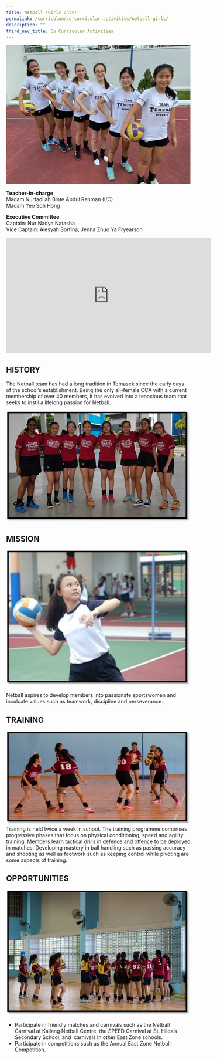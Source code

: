 ```yaml
---
title: Netball (Girls Only)
permalink: /curriculum/co-curricular-activities/netball-girls/
description: ""
third_nav_title: Co Curricular Activities
---
```

![nb.jpeg](/images/nb.jpeg)

**Teacher-in-charge**  
Madam Nurfadilah Binte Abdul Rahman (I/C)  
Madam Yeo Soh Hong  
  
**Executive Committee**  
Captain: Nur Nadya Natasha  
Vice Captain: Aiesyah Sorfina, Jenna Zhuo Ya Fryearson

<iframe width="560" height="315" src="https://www.youtube.com/embed/Lo9TE44r9ds" title="YouTube video player" frameborder="0" allow="accelerometer; autoplay; clipboard-write; encrypted-media; gyroscope; picture-in-picture" allowfullscreen></iframe>

## HISTORY


The Netball team has had a long tradition in Temasek since the early days of the school’s establishment. Being the only all-female CCA with a current membership of over 40 members, it has evolved into a tenacious team that seeks to instil a lifelong passion for Netball.

  

![netb1.jpg](/images/netb1.jpg)

## MISSION


![netball3.jpg](/images/netball3.jpg)  
  
Netball aspires to develop members into passionate sportswomen and inculcate values such as teamwork, discipline and perseverance.

## TRAINING


![netb2.jpg](/images/netb2.jpg)  
Training is held twice a week in school. The training programme comprises progressive phases that focus on physical conditioning, speed and agility training. Members learn tactical drills in defence and offence to be deployed in matches. Developing mastery in ball handling such as passing accuracy and shooting as well as footwork such as keeping control while pivoting are some aspects of training.

## OPPORTUNITIES


![nb4.jpg](/images/nb4.jpg)

  

*   Participate in friendly matches and carnivals such as the Netball Carnival at Kallang Netball Centre, the SPEED Carnival at St. Hilda’s Secondary School, and  carnivals in other East Zone schools.
*   Participate in competitions such as the Annual East Zone Netball Competition.